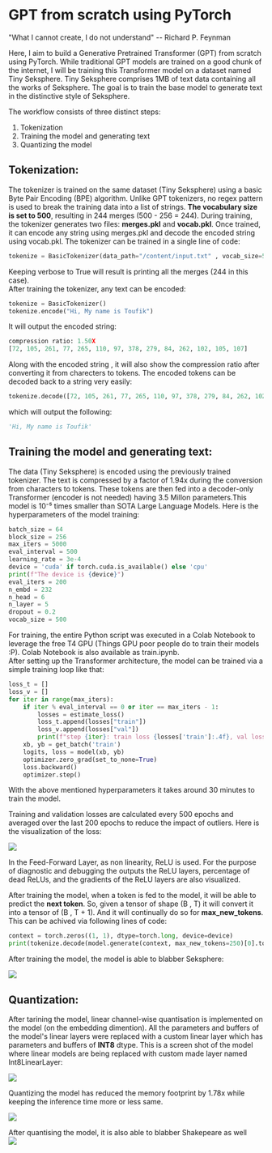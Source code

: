 
# GPT from scratch using PyTorch

"What I cannot create, I do not understand" -- Richard P. Feynman

Here, I aim to build a Generative Pretrained Transformer (GPT) from scratch using PyTorch. While traditional GPT models are trained on a good chunk of the internet, I will be training this Transformer model on a dataset named Tiny Seksphere. Tiny Seksphere comprises 1MB of text data containing all the works of Seksphere. The goal is to train the base model to generate text in the distinctive style of Seksphere.

The workflow consists of three distinct steps:

1. Tokenization
2. Training the model and generating text
3. Quantizing the model

## Tokenization:
The tokenizer is trained on the same dataset (Tiny Seksphere) using a basic Byte Pair Encoding (BPE) algorithm. Unlike GPT tokenizers, no regex pattern is used to break the training data into a list of strings. **The vocabulary size is set to 500**, resulting in 244 merges (500 - 256 = 244). During training, the tokenizer generates two files: **merges.pkl** and **vocab.pkl**. Once trained, it can encode any string using merges.pkl and decode the encoded string using vocab.pkl.
The tokenizer can be trained in a single line of code:
```python
tokenize = BasicTokenizer(data_path="/content/input.txt" , vocab_size=500 , verbose = True)
```
Keeping verbose to True will result is printing all the merges (244 in this case).  
After training the tokenizer, any text can be encoded:
```python
tokenize = BasicTokenizer() 
tokenize.encode("Hi, My name is Toufik")
```
It will output the encoded string:
```python
compression ratio: 1.50X
[72, 105, 261, 77, 265, 110, 97, 378, 279, 84, 262, 102, 105, 107]
```
Along with the encoded string , it will also show the compression ratio after converting it from charecters to tokens.
The encoded tokens can be decoded back to a string very easily:
```python
tokenize.decode([72, 105, 261, 77, 265, 110, 97, 378, 279, 84, 262, 102, 105, 107])
```
which will output the following:
```python
'Hi, My name is Toufik'
```

## Training the model and generating text:
The data (Tiny Seksphere) is encoded using the previously trained tokenizer. The text is compressed by a factor of 1.94x during the conversion from characters to tokens. These tokens are then fed into a decoder-only Transformer (encoder is not needed) having 3.5 Millon parameters.This model is 10⁻⁵ times smaller than SOTA Large Language Models. Here is the hyperparameters of the model training:
```python
batch_size = 64
block_size = 256
max_iters = 5000
eval_interval = 500
learning_rate = 3e-4
device = 'cuda' if torch.cuda.is_available() else 'cpu'
print(f"The device is {device}")
eval_iters = 200
n_embd = 232
n_head = 6
n_layer = 5
dropout = 0.2
vocab_size = 500
```
For training, the entire Python script was executed in a Colab Notebook to leverage the free T4 GPU (Things GPU poor people do to train their models :P). Colab Notebook is also available as train.ipynb.  
After setting up the Transformer architecture, the model can be trained via a simple training loop like that:  
```python
loss_t = []
loss_v = []
for iter in range(max_iters):
    if iter % eval_interval == 0 or iter == max_iters - 1:
        losses = estimate_loss()
        loss_t.append(losses["train"])
        loss_v.append(losses["val"])
        print(f"step {iter}: train loss {losses['train']:.4f}, val loss {losses['val']:.4f}")
    xb, yb = get_batch('train')
    logits, loss = model(xb, yb)
    optimizer.zero_grad(set_to_none=True)
    loss.backward()
    optimizer.step()

```  
With the above mentioned hyperparameters it takes around 30 minutes to train the model.  

Training and validation losses are calculated every 500 epochs and averaged over the last 200 epochs to reduce the impact of outliers. Here is the visualization of the loss:  

![](https://github.com/itoufik/Building-a-Custom-GPT-Model-from-Scratch-Using-PyTorch/blob/main/Loss_Plot.png)  

In the Feed-Forward Layer, as non linearity, ReLU is used. For the purpose of diagnostic and debugging the outputs the ReLU layers, percentage of dead ReLUs, and the gradients of the ReLU layers are also visualized.  

After training the model, when a token is fed to the model, it will be able to predict the **next token**. So, given a tensor of shape (B , T) it will convert it into a tensor of (B , T + 1). And it will continually do so for **max_new_tokens**. This can be achived via following lines of code:  
```python
context = torch.zeros((1, 1), dtype=torch.long, device=device)
print(tokenize.decode(model.generate(context, max_new_tokens=250)[0].tolist()))
```

After training the model, the model is able to blabber Seksphere:  

![](https://github.com/itoufik/Building-a-Custom-GPT-Model-from-Scratch-Using-PyTorch/blob/main/unquantised_model_output.png)  

## Quantization:  
After tarining the model, linear channel-wise quantisation is implemented on the model (on the embedding dimention). All the parameters and buffers of the model's linear layers were replaced with a custom linear layer which has parameters and buffers of **INT8** dtype. This is a screen shot of the model where linear models are being replaced with custom made layer named Int8LinearLayer:  

![](https://github.com/itoufik/Building-a-Custom-GPT-Model-from-Scratch-Using-PyTorch/blob/main/print_model_quantised.png)  

Quantizing the model has reduced the memory footprint by 1.78x while keeping the inference time more or less same.  

![](https://github.com/itoufik/Building-a-Custom-GPT-Model-from-Scratch-Using-PyTorch/blob/main/quantised_stat.png)  

After quantising the model, it is also able to blabber Shakepeare as well  
![](https://github.com/itoufik/Building-a-Custom-GPT-Model-from-Scratch-Using-PyTorch/blob/main/quantised_model_output.png)  









